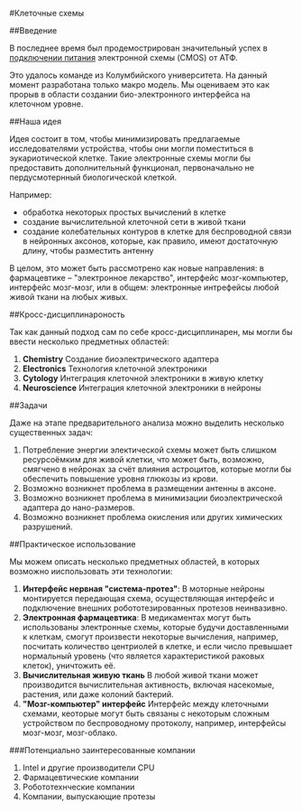 #Клеточные схемы

##Введение

В последнее время был продемострирован значительный успех в [подключении питания](http://www.nature.com/ncomms/2015/151207/ncomms10070/pdf/ncomms10070.pdf) электронной схемы (CMOS) от АТФ.

Это удалось команде из Колумбийского университета. На данный момент разработана только макро модель. Мы оцениваем это как прорыв в области создании био-электронного интерфейса на клеточном уровне.

##Наша идея

Идея состоит в том, чтобы минимизировать предлагаемые исследователями устройства, чтобы они могли поместиться в эукариотической клетке. Такие электронные схемы могли бы предоставить дополнительный функционал, первоначально не пердусмотернный биологической клеткой.

Например:
- обработка некоторых простых вычислений в клетке
- создание вычислительной клеточной сети в живой ткани
- создание колебательных контуров в клетке для беспроводной связи в нейронных аксонов, которые, как правило, имеют достаточную длину, чтобы разместить антенну

В целом, это может быть рассмотрено как новые направления: в фармацевтике – "электронное лекарство", интерфейс мозг-компьютер, интерфейс мозг-мозг, или в общем: электронные интрефейсы любой живой ткани на любых живых.

##Кросс-дисциплинароность

Так как данный подход сам по себе кросс-дисциплинарен, мы могли бы ввести несколько предметных областей:
1. **Chemistry** Создание биоэлектрического адаптера
1. **Electronics** Технология клеточной электроники
1. **Cytology** Интеграция клеточной электроники в живую клетку
1. **Neuroscience** Интеграция клеточной электроники в нейроны

##Задачи

Даже на этапе предварительного анализа можно выделить несколько существенных задач:

1. Потребление энергии электической схемы может быть слишком ресурсоёмким для живой клетки, что может быть, возможно, смягчено в нейронах за счёт влияния астроцитов, которые могли бы обеспечить повышение уровня глюкозы из крови.
1. Возможно возникнет проблема в размещении антенны в аксоне.
1. Возможно возникнет проблема в минимизации биоэлектрической адаптера до нано-размеров.
1. Возможно возникнет проблема окисления или других химических разрушений.

##Практическое использование

Мы можем описать несколько предметных областей, в которых возможно ииспользовать эти технологии:

1. **Интерфейс нервная "система-протез"**: В моторные нейроны монтируется передающая схема, осуществляющая интерфейс и подключение внешних робототезированных протезов неинвазивно.
1. **Электронная фармацевтика**: В медикаментах могут быть использованы электронные схемы, которые будучи доставленными к клеткам, смогут произвести некоторые вычисления, например, посчитать количество центриолей в клетке, и если число превышает нормальный уровень (что является характеристикой раковых клеток), уничтожить её.
1. **Вычислительная живую ткань** В любой живой ткани может производится вычислительная активность, включая насекомые, растения, или даже колоний бактерий.
1. **"Мозг-компьютер" интерфейс** Интерфейс между клеточными схемами, кеоторые могут быть связаны с некоторым сложным устройством по беспроводному протоколу, например, интерфейсы мозг-мозг, мозг-облако. 


###Потенциально заинтересованные компании

1. Intel и другие производители CPU
1. Фармацевтические компании
1. Робототехнческие компании
1. Компании, выпускающие протезы 
